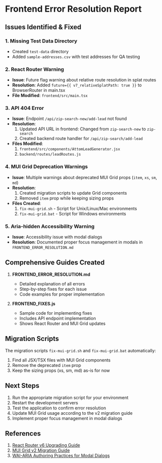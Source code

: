 # Frontend Error Resolution Report

## Issues Identified & Fixed

### 1. Missing Test Data Directory
- Created `test-data` directory
- Added `sample-addresses.csv` with test addresses for QA testing

### 2. React Router Warning
- **Issue**: Future flag warning about relative route resolution in splat routes
- **Resolution**: Added `future={{ v7_relativeSplatPath: true }}` to BrowserRouter in main.tsx
- **File Modified**: `frontend/src/main.tsx`

### 3. API 404 Error
- **Issue**: Endpoint `/api/zip-search-new/add-lead` not found
- **Resolution**:
  1. Updated API URL in frontend: Changed from `zip-search-new` to `zip-search`
  2. Created backend route handler for `/api/zip-search/add-lead`
- **Files Modified**:
  1. `frontend/src/components/AttomLeadGenerator.jsx`
  2. `backend/routes/leadRoutes.js`

### 4. MUI Grid Deprecation Warnings
- **Issue**: Multiple warnings about deprecated MUI Grid props (`item`, `xs`, `sm`, `md`)
- **Resolution**:
  1. Created migration scripts to update Grid components
  2. Removed `item` prop while keeping sizing props
- **Files Created**:
  1. `fix-mui-grid.sh` - Script for Unix/Linux/Mac environments
  2. `fix-mui-grid.bat` - Script for Windows environments

### 5. Aria-hidden Accessibility Warning
- **Issue**: Accessibility issue with modal dialogs
- **Resolution**: Documented proper focus management in modals in `FRONTEND_ERROR_RESOLUTION.md`

## Comprehensive Guides Created

1. **FRONTEND_ERROR_RESOLUTION.md**
   - Detailed explanation of all errors
   - Step-by-step fixes for each issue
   - Code examples for proper implementation

2. **FRONTEND_FIXES.js**
   - Sample code for implementing fixes
   - Includes API endpoint implementation
   - Shows React Router and MUI Grid updates

## Migration Scripts

The migration scripts `fix-mui-grid.sh` and `fix-mui-grid.bat` automatically:
1. Find all JSX/TSX files with MUI Grid components
2. Remove the deprecated `item` prop
3. Keep the sizing props (xs, sm, md) as-is for now

## Next Steps

1. Run the appropriate migration script for your environment
2. Restart the development servers
3. Test the application to confirm error resolution
4. Update MUI Grid usage according to the v2 migration guide
5. Implement proper focus management in modal dialogs

## References

1. [React Router v6 Upgrading Guide](https://reactrouter.com/v6/upgrading/future#v7_relativesplatpath)
2. [MUI Grid v2 Migration Guide](https://mui.com/material-ui/migration/upgrade-to-grid-v2/)
3. [WAI-ARIA Authoring Practices for Modal Dialogs](https://w3c.github.io/aria/#aria-hidden)
